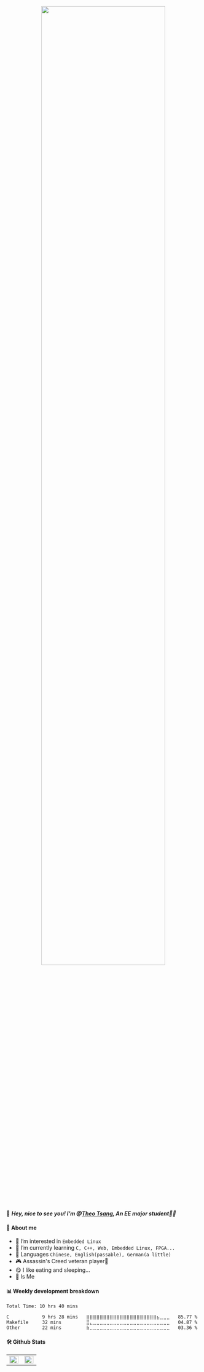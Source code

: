 <p align="center"><a href="https://theotsang.xyz/"><img width="80%" src="https://theotsang.xyz/img_data/github_hello.png" /></a></p>

👋 <em><b>Hey, nice to see you! I’m @[Theo Tsang](https://theotsang.xyz/), An EE major student</b>👨‍🎓 </em>

#### **🧙‍ About me**
- 👀 I’m interested in `Embedded Linux`
- 🌱 I’m currently learning `C, C++, Web, Embedded Linux, FPGA...`
- 📜 Languages `Chinese, English(passable), German(a little)`
- 🎮 Assassin's Creed veteran player🥇
- 😋 I like eating and sleeping...
- 🤡 Is Me 


#### **📊 Weekly development breakdown**
<!--START_SECTION:waka-->

```text
Total Time: 10 hrs 40 mins

C            9 hrs 28 mins   ⣿⣿⣿⣿⣿⣿⣿⣿⣿⣿⣿⣿⣿⣿⣿⣿⣿⣿⣿⣿⣿⣦⣀⣀⣀   85.77 %
Makefile     32 mins         ⣿⣄⣀⣀⣀⣀⣀⣀⣀⣀⣀⣀⣀⣀⣀⣀⣀⣀⣀⣀⣀⣀⣀⣀⣀   04.87 %
Other        22 mins         ⣷⣀⣀⣀⣀⣀⣀⣀⣀⣀⣀⣀⣀⣀⣀⣀⣀⣀⣀⣀⣀⣀⣀⣀⣀   03.36 %
```

<!--END_SECTION:waka-->


#### **🛠 Github Stats**
<table><tr><td valign="top" width="50%">
  
<img src="https://github-readme-stats.vercel.app/api?username=Theo-Tsang&show_icons=true&count_private=true&hide_border=true&line_height=40" align="left" style="width: 100%" />
  
</td><td valign="top" width="50%">
<div align="center">
  
<img src="https://rishavanand.github.io/static/images/greetings.gif" align="center" style="width: 100%" />
  
</div>  
</td></tr></table>  

<!---
Theo-Tsang/Theo-Tsang is a ✨ special ✨ repository because its `README.md` (this file) appears on your GitHub profile.
You can click the Preview link to take a look at your changes.
--->
